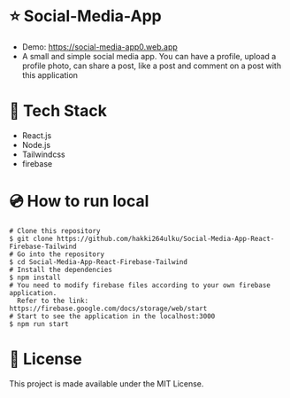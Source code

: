 
# ⭐ Social-Media-App
* Demo: https://social-media-app0.web.app
* A small and simple social media app. You can have a profile, upload a profile photo, can share a post, like a post and comment on a post with this application

# 🚀 Tech Stack
* React.js
* Node.js
* Tailwindcss
* firebase

# 💿 How to run local
```
# Clone this repository
$ git clone https://github.com/hakki264ulku/Social-Media-App-React-Firebase-Tailwind
# Go into the repository
$ cd Social-Media-App-React-Firebase-Tailwind
# Install the dependencies
$ npm install
# You need to modify firebase files according to your own firebase application.
  Refer to the link: https://firebase.google.com/docs/storage/web/start
# Start to see the application in the localhost:3000
$ npm run start
```



# 📝 License
This project is made available under the MIT License.
